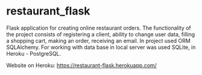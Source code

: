 # restaurant_flask

Flask application for creating online restaurant orders. The functionality of the project consists of registering a client, ability to change user data, filling a shopping cart, making an order, receiving an email. In project used ORM SQLAlchemy. For working with data base in local server was used SQLite, in Heroku - PostgreSQL.

Website on Heroku: https://restaurant-flask.herokuapp.com/
